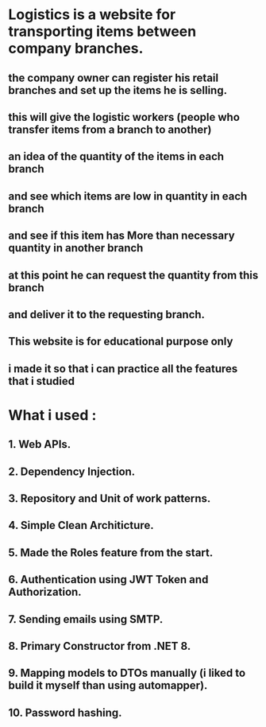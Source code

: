 # **Logistics is a website for transporting items between company branches.**

## the company owner can register his retail branches and set up the items he is selling.
## this will give the logistic workers (people who transfer items from a branch to another) 
## an idea of the quantity of the items in each branch
## and see which items are low in quantity in each branch
## and see if this item has More than necessary quantity in another branch
## at this point he can request the quantity from this branch
## and deliver it to the requesting branch.

## This website is for educational purpose only 
## i made it so that i can practice all the features that i studied

# What i used :
## 1. Web APIs.
## 2. Dependency Injection.
## 3. Repository and Unit of work patterns.
## 4. Simple Clean Architicture.
## 5. Made the Roles feature from the start.
## 6. Authentication using JWT Token and Authorization.
## 7. Sending emails using SMTP.
## 8. Primary Constructor from .NET 8.
## 9. Mapping models to DTOs manually (i liked to build it myself than using automapper).
## 10. Password hashing.

